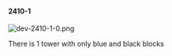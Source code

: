 #### 2410-1
![dev-2410-1-0.png](https://github.com/lil-lab/nlvr/raw/master/nlvr/dev/images/3/dev-2410-1-0.png "dev-2410-1-0.png")

There is 1 tower with only blue and black blocks